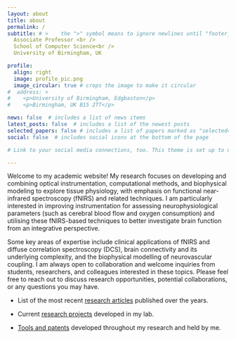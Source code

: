 ```yaml
---
layout: about
title: about
permalink: /
subtitle: # >    the ">" symbol means to ignore newlines until "footer_text:"
  Associate Professor <br />
  School of Computer Science<br />
  University of Birmingham, UK

profile:
  align: right
  image: profile_pic.png
  image_circular: true # crops the image to make it circular
#  address: >
#    <p>University of Birmingham, Edgbaston</p>
#    <p>Birmingham, UK B15 2TT</p>

news: false  # includes a list of news items
latest_posts: false  # includes a list of the newest posts
selected_papers: false # includes a list of papers marked as "selected={true}"
social: false  # includes social icons at the bottom of the page

# Link to your social media connections, too. This theme is set up to use [Font Awesome icons](http://fortawesome.github.io/Font-Awesome/) and [Academicons](https://jpswalsh.github.io/academicons/), like the ones below. Add your Facebook, Twitter, LinkedIn, Google Scholar, or just disable all of them.

---
```


Welcome to my academic website! My research focuses on developing and combining optical instrumentation, computational methods, and biophysical modeling to explore tissue physiology, with emphasis on functional near-infrared spectroscopy (fNIRS) and related techniques. I am particularly interested in improving instrumentation for assessing neurophysiological parameters (such as cerebral blood flow and oxygen consumption) and utilising these fNIRS-based techniques to better investigate brain function from an integrative perspective. 

Some key areas of expertise include clinical applications of fNIRS and diffuse correlation spectroscopy (DCS), brain connectivity and its underlying complexity, and the biophysical modelling of neurovascular coupling. I am always open to collaboration and welcome inquiries from students, researchers, and colleagues interested in these topics. Please feel free to reach out to discuss research opportunities, potential collaborations, or any questions you may have. 

* List of the most recent [research articles](https://rcmesquita.github.io/publications/) published over the years. 

* Current [research projects](https://rcmesquita.github.io/projects/) developed in my lab. 

* [Tools and patents](https://rcmesquita.github.io/repositories/) developed throughout my research and held by me. 
